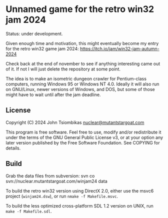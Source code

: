 Unnamed game for the retro win32 jam 2024
=========================================

Status: under development.

Given enough time and motivation, this might eventually become my entry for
the retro win32 game jam 2024: https://itch.io/jam/win32-jam-autumn-2024

Check back at the end of november to see if anything interesting came out of it.
If not I will just delete the repository at some point.

The idea is to make an isometric dungeon crawler for Pentium-class computers,
running Windows 95 or Windows NT 4.0. Ideally it will also run on GNU/Linux,
newer versions of Windows, and DOS, but some of those might have to wait until
after the jam deadline.

License
-------
Copyright (C) 2024 John Tsiombikas <nuclear@mutantstargoat.com>

This program is free software. Feel free to use, modify and/or redistribute it
under the terms of the GNU General Public License v3, or at your option any
later version published by the Free Software Foundation.
See COPYING for details.

Build
-----
Grab the data files from subversion:
    svn co svn://nuclear.mutantstargoat.com/winjam24 data

To build the retro win32 version using DirectX 2.0, either use the msvc6
project (`winjam24.dsw`), or run `nmake -f Makefile.msvc`.

To build the less optimized cross-platform SDL 1.2 version on UNIX, run
`make -f Makefile.sdl`.
